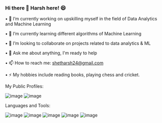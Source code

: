 ### Hi there 👋 Harsh here! :smile:

<!--
**shetharsh24/shetharsh24** is a ✨ _special_ ✨ repository because its `README.md` (this file) appears on your GitHub profile.
Here are some ideas to get you started:
-->
•	🔭 I’m currently working on upskilling myself in the field of Data Analytics and Machine Learning

•	🌱 I’m currently learning different algorithms of Machine Learning

•	👯 I’m looking to collaborate on projects related to data analytics & ML

•	💬 Ask me about anything, I'm ready to help

•	📫 How to reach me: shetharsh24@gmail.com

•	⚡ My hobbies include reading books, playing chess and cricket.

My Public Profiles:

![image](https://user-images.githubusercontent.com/69078745/136386385-d817ba82-c5be-44d4-b1e6-13a76a9541b9.png)
![image](https://user-images.githubusercontent.com/69078745/136388538-fc74b14b-cc20-417d-966d-cf46dd304387.png)

Languages and Tools:

![image](https://user-images.githubusercontent.com/69078745/136390217-0cd3efdf-b91d-4ede-8ad0-bca4cda3af7f.png)
![image](https://user-images.githubusercontent.com/69078745/136390242-600add74-ed40-4fb6-ba29-30ec9fabd999.png)
![image](https://user-images.githubusercontent.com/69078745/136390251-f1ef5c4a-55ec-4892-9051-f87103579106.png)
![image](https://user-images.githubusercontent.com/69078745/136390908-50d7c279-c4b1-4b78-957a-3ea0164e7ac9.png)
![image](https://user-images.githubusercontent.com/69078745/136390806-d188bda2-ba7f-4ef0-8f1d-f6f119c620d8.png)


